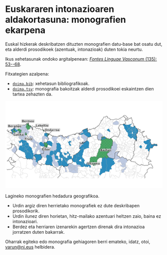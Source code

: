 
# Euskararen intonazioaren aldakortasuna: monografien ekarpena

Euskal hizkerak deskribatzen dituzten monografien datu-base bat osatu dut, eta alderdi prosodikoek (azentuak, intonazioak) duten tokia neurtu.

Ikus xehetasunak ondoko argitalpenean: [*Fontes Linguae Vasconum* (135): 53--68](https://doi.org/10.35462/flv135.3).

Fitxategien azalpena:

- [`doima.bib`](doima.bib): xehetasun bibliografikoak.
- [`doima.tsv`](doima.tsv): monografia bakoitzak alderdi prosodikoei eskaintzen dien tartea zehazten da.

![intonazioa_izenak_mapa](irudiak/3_intonazioa_izenak_zb_2.jpg)

Lagineko monografien hedadura geografikoa.

- Urdin argiz diren herrietako monografiek ez dute deskribapen prosodikorik.
- Urdin ilunez diren horietan, hitz-mailako azentuari heltzen zaio, baina ez intonazioari.
- Berdez eta herriaren izenarekin agertzen direnak dira intonazioa jorratzen duten bakarrak.

Oharrak egiteko edo monografia gehiagoren berri emateko, idatz, otoi, varun@ni.eus helbidera.
